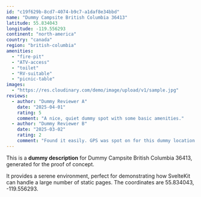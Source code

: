 ```yaml
---
id: "c19f629b-8cd7-4074-b9c7-a1daf8e34bbd"
name: "Dummy Campsite British Columbia 36413"
latitude: 55.834043
longitude: -119.556293
continent: "north-america"
country: "canada"
region: "british-columbia"
amenities:
  - "fire-pit"
  - "ATV-access"
  - "toilet"
  - "RV-suitable"
  - "picnic-table"
images:
  - "https://res.cloudinary.com/demo/image/upload/v1/sample.jpg"
reviews:
  - author: "Dummy Reviewer A"
    date: "2025-04-01"
    rating: 5
    comment: "A nice, quiet dummy spot with some basic amenities."
  - author: "Dummy Reviewer B"
    date: "2025-03-02"
    rating: 2
    comment: "Found it easily. GPS was spot on for this dummy location."
---
```


This is a **dummy description** for Dummy Campsite British Columbia 36413, generated for the proof of concept.

It provides a serene environment, perfect for demonstrating how SvelteKit can handle a large number of static pages. The coordinates are 55.834043, -119.556293.
